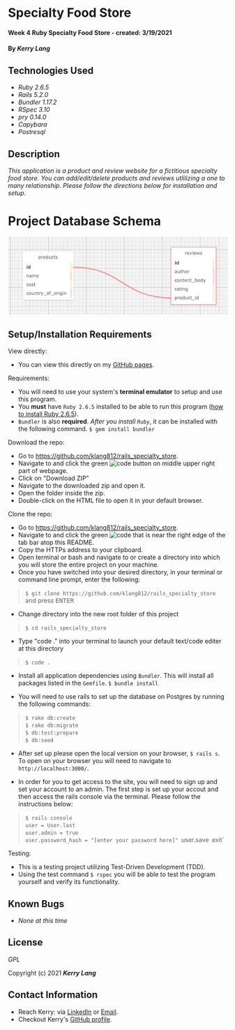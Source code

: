 # Specialty Food Store

#### Week 4 Ruby Specialty Food Store - created:  3/19/2021

#### By _**Kerry Lang**_

## Technologies Used

* _Ruby 2.6.5_
* _Rails 5.2.0_
* _Bundler 1.17.2_
* _RSpec 3.10_
* _pry 0.14.0_
* _Capybara_
* _Postresql_

## Description
_This application is a product and review website for a fictitious specialty food store.  You can add/edit/delete products and reviews utlilizing a one to many relationship.  Please follow the directions below for installation and setup._

# Project Database Schema

![Table Schema](/public/img/specialty_store_schema.png)

## Setup/Installation Requirements

View directly:
* You can view this directly on my <a href="https://github.com/klang812/rails_specialty_store" target="_blank">GitHub pages</a>.

Requirements:
* You will need to use your system's **terminal emulator** to setup and use this program.
* You **must** have `Ruby 2.6.5` installed to be able to run this program ([how to install Ruby 2.6.5](https://www.learnhowtoprogram.com/ruby-and-rails/getting-started-with-ruby/installing-ruby)).
* `Bundler` is also **required**. *After you install `Ruby`*, it can be installed with the following command.
  `$ gem install bundler`

Download the repo:
* Go to https://github.com/klang812/rails_specialty_store.
* Navigate to and click the green <img src="code.PNG" alt="code" height="20"> button on middle upper right part of webpage.
* Click on "Download ZIP"
* Navigate to the downloaded zip and open it.
* Open the folder inside the zip.
* Double-click on the HTML file to open it in your default browser.

Clone the repo:
* Go to https://github.com/klang812/rails_specialty_store.
* Navigate to and click the green <img src="code.PNG" alt="code" height="20"> that is near the right edge of the tab bar atop this README.
* Copy the HTTPs address to your clipboard.
* Open terminal or bash and navigate to or create a directory into which you will store the entire project on your machine.
* Once you have switched into your desired directory, in your terminal or command line prompt, enter the following:
> `$ git clone https://github.com/klang812/rails_specialty_store` and press <kbd>ENTER</kdb>
* Change directory into the new root folder of this project
> `$ cd rails_specialty_store`
* Type "code ." into your terminal to launch your default text/code editer at this directory
> `$ code .`
* Install all application dependencies using `Bundler`.  This will install all packages listed in the `Gemfile`.
  `$ bundle install`

* You will need to use rails to set up the database on Postgres by running the following commands:
> `$ rake db:create`<br>
> `$ rake db:migrate`<br>
> `$ db:test:prepare`<br>
> `$ db:seed`

* After set up please open the local version on your browser, `$ rails s`.  To open on your browser you will need to navigate to `http://localhost:3000/`.

* In order for you to get access to the site, you will need to sign up and set your account to an admin.  The first step is set up your accout and then access the rails console via the terminal.  Please follow the instructions below:

> `$ rails console`<br>
> `user = User.last`<br>
> `user.admin = true`<br>
> `user.password_hash = "[enter your password here]"
> `user.save`
> `exit`


Testing:
* This is a testing project utilizing Test-Driven Development (TDD).
* Using the test command `$ rspec` you will be able to test the program yourself and verify its functionality.

## Known Bugs

* _None at this time_


## License
_GPL_

Copyright (c) 2021 **_Kerry Lang_**

## Contact Information
* Reach Kerry: via <a href="https://www.linkedin.com/in/klang812/" target="_blank">LinkedIn</a> or <a href="mailto:klang812@gmail.com" target="_blank">Email</a>.<br>
* Checkout Kerry's <a href="https://github.com/klang812" target="_blank">GitHub profile</a>.</li>